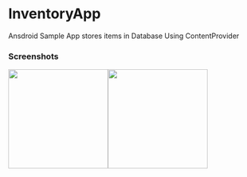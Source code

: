 # InventoryApp
Ansdroid Sample App stores items in Database Using ContentProvider

### Screenshots
<img src="https://preview.ibb.co/hN8jBd/device_2018_07_03_173635.png" width="200"><img src="https://image.ibb.co/dU6FHJ/device_2018_07_03_173715.png" width="200">
